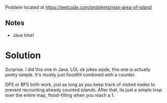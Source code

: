 Problem located at https://leetcode.com/problems/max-area-of-island

## Notes
- Java time!

# Solution
Surprise. I did this one in Java. 
LOL ok jokes aside, this one is actually pretty simple.
It's mostly just floodfill combined with a counter.

DFS or BFS both work, just as long as you keep track of visited nodes to prevent recounting already counted islands. After that, its just a simple loop
over the entire map, flood-filling when you reach a 1.
